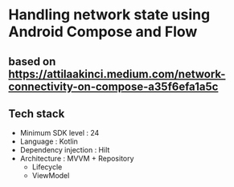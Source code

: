 # Handling network state using Android Compose and Flow
## based on https://attilaakinci.medium.com/network-connectivity-on-compose-a35f6efa1a5c

## Tech stack
- Minimum SDK level : 24
- Language : Kotlin
- Dependency injection : Hilt
- Architecture : MVVM + Repository
  - Lifecycle
  - ViewModel
